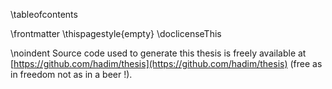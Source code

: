 \tableofcontents

\frontmatter
\thispagestyle{empty}
\doclicenseThis

\noindent
Source code used to generate this thesis is freely available at [https://github.com/hadim/thesis](https://github.com/hadim/thesis) (free as in freedom not as in a beer !).
